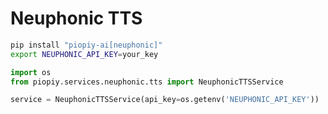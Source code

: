 # Neuphonic TTS

```bash
pip install "piopiy-ai[neuphonic]"
export NEUPHONIC_API_KEY=your_key
```

```python
import os
from piopiy.services.neuphonic.tts import NeuphonicTTSService

service = NeuphonicTTSService(api_key=os.getenv('NEUPHONIC_API_KEY'))
```
